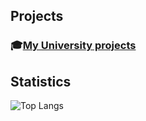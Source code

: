 ## Projects
### 🎓[My University projects](https://github.com/CarolinaSantejo/MiEI-UMinho)

## Statistics

![Top Langs](https://github-readme-stats.vercel.app/api/top-langs/?username=CarolinaSantejo&theme=highcontrast&hide=Roff,haskell)
